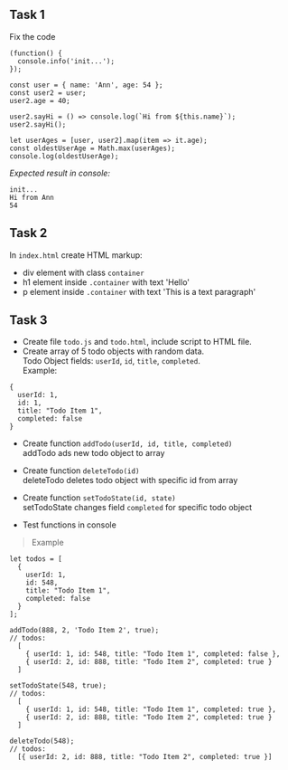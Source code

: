 ## Task 1
Fix the code
```
(function() {
  console.info('init...');
});

const user = { name: 'Ann', age: 54 };
const user2 = user;
user2.age = 40;

user2.sayHi = () => console.log(`Hi from ${this.name}`);
user2.sayHi();

let userAges = [user, user2].map(item => it.age);
const oldestUserAge = Math.max(userAges);
console.log(oldestUserAge);
```

*Expected result in console:*  
```
init...  
Hi from Ann  
54    
```

## Task 2
In `index.html` create HTML markup:
- div element with class `container`
- h1 element inside `.container` with text 'Hello'
- p element inside `.container` with text 'This is a text paragraph'

## Task 3
- Create file `todo.js` and `todo.html`, include script to HTML file.  
- Create array of 5 todo objects with random data.  
Todo Object fields: `userId`, `id`, `title`, `completed`.   
Example:   
```
{
  userId: 1,
  id: 1,
  title: "Todo Item 1",
  completed: false
}
```

- Create function `addTodo(userId, id, title, completed)`  
  addTodo ads new todo object to array

- Create function `deleteTodo(id)`  
  deleteTodo deletes todo object with specific id from array

- Create function `setTodoState(id, state)`  
  setTodoState changes field `completed` for specific todo object
  
- Test functions in console

> Example 
```
let todos = [
  {
    userId: 1,
    id: 548,
    title: "Todo Item 1",
    completed: false
  }
];

addTodo(888, 2, 'Todo Item 2', true);
// todos:
  [
    { userId: 1, id: 548, title: "Todo Item 1", completed: false },
    { userId: 2, id: 888, title: "Todo Item 2", completed: true }
  ]

setTodoState(548, true);
// todos:
  [
    { userId: 1, id: 548, title: "Todo Item 1", completed: true },
    { userId: 2, id: 888, title: "Todo Item 2", completed: true }
  ]
  
deleteTodo(548);
// todos:
  [{ userId: 2, id: 888, title: "Todo Item 2", completed: true }]
```

